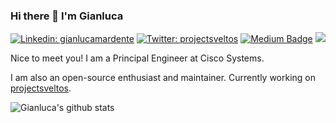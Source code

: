 ### Hi there 👋 I'm Gianluca

[![Linkedin: gianlucamardente](https://img.shields.io/badge/-gianlucamardente-blue?style=flat-square&logo=Linkedin&logoColor=white&link=https://www.linkedin.com/in/gianlucamardente/)](https://www.linkedin.com/in/gianlucamardente/)
[![Twitter: projectsveltos](https://img.shields.io/twitter/follow/projectsveltos?style=social)](https://twitter.com/projectsveltos)
[![Medium Badge](https://img.shields.io/badge/-@gianluca.mardente-03a57a?style=flat-square&labelColor=000000&logo=Medium&link=https://medium.com/@gianluca.mardente/)](https://medium.com/@gianluca.mardente)
![](https://visitor-badge.glitch.me/badge?page_id=gianluca.mardente)

Nice to meet you! I am a Principal Engineer at Cisco Systems.

I am also an open-source enthusiast and maintainer. Currently working on [projectsveltos](https://github.com/projectsveltos).

![Gianluca's github stats](https://github-readme-stats.vercel.app/api?username=gianlucam76&show_icons=true&title_color=fff&icon_color=79ff97&text_color=9f9f9f&bg_color=151515)


<!--
**gianlucam76/gianlucam76** is a ✨ _special_ ✨ repository because its `README.md` (this file) appears on your GitHub profile.

Here are some ideas to get you started:

- 🔭 I’m currently working on ...
- 🌱 I’m currently learning ...
- 👯 I’m looking to collaborate on ...
- 🤔 I’m looking for help with ...
- 💬 Ask me about ...
- 📫 How to reach me: ...
- 😄 Pronouns: ...
- ⚡ Fun fact: ...
-->
